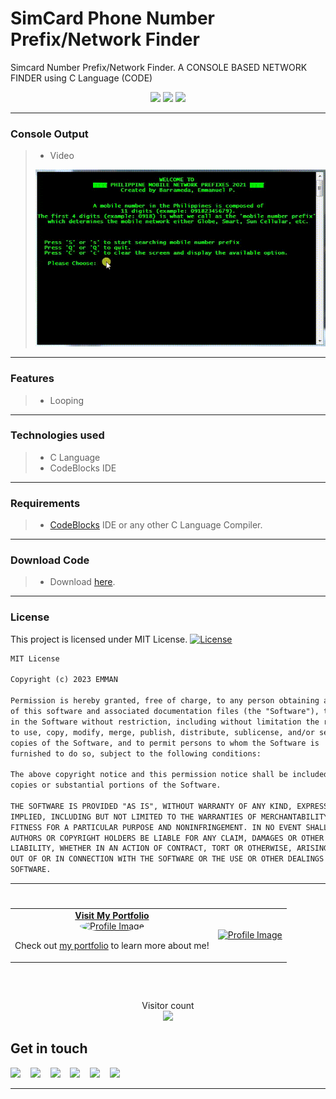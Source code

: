# SimCard Phone Number Prefix/Network Finder
Simcard Number Prefix/Network Finder. A CONSOLE BASED NETWORK FINDER using C Language (CODE)
<p align="center">
  <!-- version -->
  
  <img src='https://img.shields.io/github/commits-since/emmanpbarrameda/SimNumber-prefix-finder_C-Language/{version}.svg' />
  
  
  
  <!-- size -->
  <img src='https://img.shields.io/bundlephobia/minzip/SimNumber-prefix-finder_C-Language?color=success&label=size' />
  
  <!-- downloads npm per week  -->
  <img src='https://img.shields.io/github/downloads/emmanpbarrameda/SimNumber-prefix-finder_C-Language/total.svg' />
  
</p>

------------

### Console Output
> - Video
> <img src="https://github.com/emmanpbarrameda/SimNumber-prefix-finder_C-Language/blob/main/SimNumber-prefix-finder_C-Language/output-media/console_video.gif">

------------

### **Features**
> - Looping

------------

### **Technologies used**
> - C Language
> - CodeBlocks IDE

------------

### **Requirements**
> - [CodeBlocks](https://sourceforge.net/projects/codeblocks/files/latest/download) IDE or any other C Language Compiler.

------------

### **Download Code**
> - Download [here](https://github.com/emmanpbarrameda/SimNumber-prefix-finder_C-Language/archive/refs/heads/main.zip).

------------

### **License**
This project is licensed under MIT License. [![License](https://img.shields.io/badge/License-MIT-yellow.svg)](https://github.com/emmanpbarrameda/SimNumber-prefix-finder_C-Language/blob/main/LICENSE)

```txt
MIT License

Copyright (c) 2023 EMMAN

Permission is hereby granted, free of charge, to any person obtaining a copy
of this software and associated documentation files (the "Software"), to deal
in the Software without restriction, including without limitation the rights
to use, copy, modify, merge, publish, distribute, sublicense, and/or sell
copies of the Software, and to permit persons to whom the Software is
furnished to do so, subject to the following conditions:

The above copyright notice and this permission notice shall be included in all
copies or substantial portions of the Software.

THE SOFTWARE IS PROVIDED "AS IS", WITHOUT WARRANTY OF ANY KIND, EXPRESS OR
IMPLIED, INCLUDING BUT NOT LIMITED TO THE WARRANTIES OF MERCHANTABILITY,
FITNESS FOR A PARTICULAR PURPOSE AND NONINFRINGEMENT. IN NO EVENT SHALL THE
AUTHORS OR COPYRIGHT HOLDERS BE LIABLE FOR ANY CLAIM, DAMAGES OR OTHER
LIABILITY, WHETHER IN AN ACTION OF CONTRACT, TORT OR OTHERWISE, ARISING FROM,
OUT OF OR IN CONNECTION WITH THE SOFTWARE OR THE USE OR OTHER DEALINGS IN THE
SOFTWARE.
```


------------

#
<!-- Social -->
<table width="100%" align="center">
  <tr>
    <td align="center">
      <a href="https://emmanpbarrameda.github.io">
        <strong>Visit My Portfolio</strong>
        <br />
        <img src="https://avatars.githubusercontent.com/u/67356375?v=4" alt="Profile Image" width="180" style="border-radius: 50%;" />
      </a>
      <br />
      <p>Check out <a href="https://emmanpbarrameda.github.io" target="_blank">my portfolio</a> to learn more about me!</p>
    </td>
    <td align="center">
      <a href="https://emmanpbarrameda.github.io">
        <img src="https://drive.google.com/uc?export=view&id=1OGOKYZNt6vDvfkj_C5kJmqty8u0jYN_d" alt="Profile Image"/>
      </a>
    </td>
  </tr>
</table>

</br>

##



<p align="center"> 
  Visitor count<br>
  <a href="https://github.com/emmanpbarrameda/SimNumber-prefix-finder_C-Language"><img src="https://hits.seeyoufarm.com/api/count/incr/badge.svg?url=https%3A%2F%2Fgithub.com%2Femmanpbarrameda%2FSimNumber-prefix-finder_C-Language&count_bg=%233D7CC8&title_bg=%23555555&icon=github.svg&icon_color=%23FFFFFF&title=visitors&edge_flat=false"/></a>
</p>






## Get in touch

<a href="https://emmanpbarrameda.github.io" target="_blank"><img src="https://img.shields.io/badge/My Portfolio-%20-blue?style=for-the-badge&logo=web"></a>
&nbsp;&nbsp;
<a href="mailto:emmanuelbarrameda1@gmail.com" target="_blank"><img src="https://img.shields.io/badge/Email-%20-red?style=for-the-badge&logo=gmail"></a>
&nbsp;&nbsp;
<a href="https://facebook.com/emmanpbarrameda/" target="_blank"><img src="https://img.shields.io/badge/Facebook-%20-blue?style=for-the-badge&logo=facebook"></a>
&nbsp;&nbsp;
<a href="https://t.me/emmanpbarrameda/" target="_blank"><img src="https://img.shields.io/badge/Telegram-%20-blue?style=for-the-badge&logo=telegram"></a>
&nbsp;&nbsp;
<a href="https://linkedin.com/in/emmanpbarrameda/" target="_blank"><img src="https://img.shields.io/badge/LinkedIn-%20-blue?style=for-the-badge&logo=linkedin"></a>
&nbsp;&nbsp;
<a href="https://github.com/emmanpbarrameda/" target="_blank"><img src="https://img.shields.io/badge/GitHub-%20-black?style=for-the-badge&logo=github"></a>





------------
